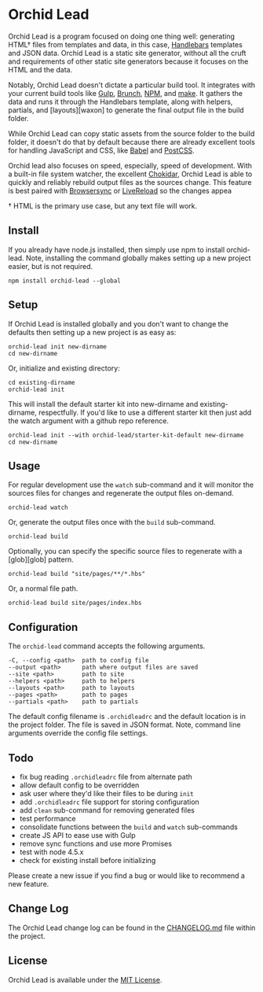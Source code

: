 # Orchid Lead

Orchid Lead is a program focused on doing one thing well: generating HTML† files from templates and data, in this case, [Handlebars][3] templates and JSON data. Orchid Lead is a static site generator, without all the cruft and requirements of other static site generators because it focuses on the HTML and the data.

Notably, Orchid Lead doesn't dictate a particular build tool. It integrates with your current build tools like [Gulp][gulp], [Brunch][brunch], [NPM][npm-build-tool], and [make][make]. It gathers the data and runs it through the Handlebars template, along with helpers, partials, and [layouts][waxon] to generate the final output file in the build folder.

While Orchid Lead can copy static assets from the source folder to the build folder, it doesn't do that by default because there are already excellent tools for handling JavaScript and CSS, like [Babel][babel] and [PostCSS][postcss].

Orchid lead also focuses on speed, especially, speed of development. With a built-in file system watcher, the excellent [Chokidar][chokidar], Orchid Lead is able to quickly and reliably rebuild output files as the sources change. This feature is best paired with [Browsersync][browsersync] or [LiveReload][livereload] so the changes appea

† HTML is the primary use case, but any text file will work.

## Install

If you already have node.js installed, then simply use npm to install orchid-lead. Note, installing the command globally makes setting up a new project easier, but is not required.

```shell
npm install orchid-lead --global
```

## Setup

If Orchid Lead is installed globally and you don't want to change the defaults then setting up a new project is as easy as:

```shell
orchid-lead init new-dirname
cd new-dirname
```

Or, initialize and existing directory:

```shell
cd existing-dirname
orchid-lead init
```

This will install the default starter kit into new-dirname and existing-dirname, respectfully. If you'd like to use a different starter kit then just add the watch argument with a github repo reference.

```shell
orchid-lead init --with orchid-lead/starter-kit-default new-dirname
cd new-dirname
```

## Usage

For regular development use the `watch` sub-command and it will monitor the sources files for changes and regenerate the output files on-demand.

```shell
orchid-lead watch
```

Or, generate the output files once with the `build` sub-command.

```shell
orchid-lead build
````

Optionally, you can specify the specific source files to regenerate with a [glob][glob] pattern.

```shell
orchid-lead build "site/pages/**/*.hbs"
````

Or, a normal file path.

```shell
orchid-lead build site/pages/index.hbs
````

## Configuration

The `orchid-lead` command accepts the following arguments.

    -C, --config <path>  path to config file
    --output <path>      path where output files are saved
    --site <path>        path to site
    --helpers <path>     path to helpers
    --layouts <path>     path to layouts
    --pages <path>       path to pages
    --partials <path>    path to partials

The default config filename is `.orchidleadrc` and the default location is in the project folder. The file is saved in JSON format. Note, command line arguments override the config file settings.

## Todo

* fix bug reading `.orchidleadrc` file from alternate path
* allow default config to be overridden
* ask user where they'd like their files to be during `init`
* add `.orchidleadrc` file support for storing configuration
* add `clean` sub-command for removing generated files
* test performance
* consolidate functions between the `build` and `watch` sub-commands
* create JS API to ease use with Gulp
* remove sync functions and use more Promises
* test with node 4.5.x
* check for existing install before initializing

Please create a new issue if you find a bug or would like to recommend a new feature.

## Change Log

The Orchid Lead change log can be found in the [CHANGELOG.md][2] file within the project.

## License

Orchid Lead is available under the [MIT License][1].

[1]: https://github.com/orchid-lead/orchid-lead/blob/master/LICENSE
[2]: https://github.com/orchid-lead/orchid-lead/blob/master/CHANGELOG.md
[3]: http://handlebarsjs.com
[npm-build-tool]: https://www.keithcirkel.co.uk/how-to-use-npm-as-a-build-tool/
[wax-on]: https://www.npmjs.com/package/wax-on
[postcss]: http://postcss.org
[babel]: http://babeljs.io
[chokidar]: https://github.com/paulmillr/chokidar
[livereload]: https://github.com/livereload/livereload-js
[browsersync]: https://www.browsersync.io
[gulp]: http://gulpjs.com
[brunch]: http://brunch.io
[make]: https://www.gnu.org/software/make/
